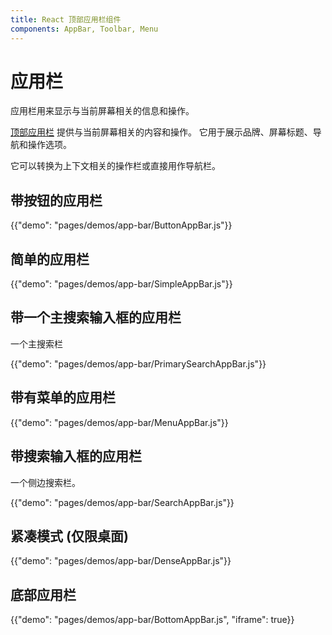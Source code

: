 ```yaml
---
title: React 顶部应用栏组件
components: AppBar, Toolbar, Menu
---
```

# 应用栏

<p class="description">应用栏用来显示与当前屏幕相关的信息和操作。</p>

[顶部应用栏](https://material.io/design/components/app-bars-top.html) 提供与当前屏幕相关的内容和操作。 它用于展示品牌、屏幕标题、导航和操作选项。

它可以转换为上下文相关的操作栏或直接用作导航栏。

## 带按钮的应用栏

{{"demo": "pages/demos/app-bar/ButtonAppBar.js"}}

## 简单的应用栏

{{"demo": "pages/demos/app-bar/SimpleAppBar.js"}}

## 带一个主搜索输入框的应用栏

一个主搜索栏

{{"demo": "pages/demos/app-bar/PrimarySearchAppBar.js"}}

## 带有菜单的应用栏

{{"demo": "pages/demos/app-bar/MenuAppBar.js"}}

## 带搜索输入框的应用栏

一个侧边搜索栏。

{{"demo": "pages/demos/app-bar/SearchAppBar.js"}}

## 紧凑模式 (仅限桌面)

{{"demo": "pages/demos/app-bar/DenseAppBar.js"}}

## 底部应用栏

{{"demo": "pages/demos/app-bar/BottomAppBar.js", "iframe": true}}